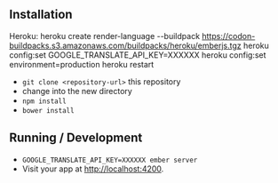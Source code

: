 ## Installation

Heroku:
heroku create render-language --buildpack https://codon-buildpacks.s3.amazonaws.com/buildpacks/heroku/emberjs.tgz
heroku config:set GOOGLE_TRANSLATE_API_KEY=XXXXXX
heroku config:set environment=production
heroku restart

* `git clone <repository-url>` this repository
* change into the new directory
* `npm install`
* `bower install`

## Running / Development

* `GOOGLE_TRANSLATE_API_KEY=XXXXXX ember server`
* Visit your app at [http://localhost:4200](http://localhost:4200).
